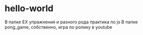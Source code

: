 # hello-world
В папке EX упражнения и разного рода практика по js
В папке pong_game, собственно, игра по ролику в youtube
